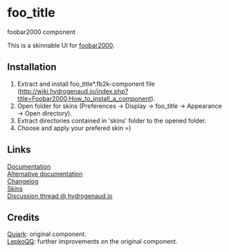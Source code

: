 # foo_title
foobar2000 component

This is a skinnable UI for [foobar2000](https://www.foobar2000.org).

## Installation
1. Extract and install foo_title*.fb2k-component file (http://wiki.hydrogenaud.io/index.php?title=Foobar2000:How_to_install_a_component).  
1. Open folder for skins (Preferences -> Display -> foo_title -> Appearance -> Open directory).
1. Extract directories contained in 'skins' folder to the opened folder.
1. Choose and apply your prefered skin =)

## Links
[Documentation](https://quiark.github.io/foo_title)  
[Alternative documentation](http://wiki.hydrogenaud.io/index.php?title=Foobar2000:0.9_Titlebar_%28foo_title%29)  
[Changelog](https://github.com/theqwertiest/foo_title/blob/master/CHANGELOG.md)  
[Skins](https://hydrogenaud.io/index.php/topic,46619.0.html)  
[Discussion thread @ hydrogenaud.io](http://www.hydrogenaudio.org/forums/index.php?showtopic=46595)

## Credits
[Quiark](https://github.com/Quiark): original component.  
[LepkoQQ](https://github.com/LepkoQQ): further improvements on the original component.